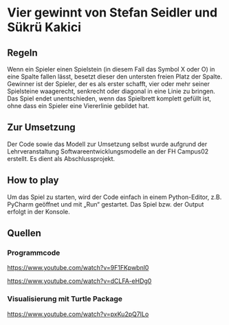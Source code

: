 # Vier gewinnt von Stefan Seidler und Sükrü Kakici

## Regeln
Wenn ein Spieler einen Spielstein (in diesem Fall das Symbol X oder O) in eine Spalte fallen lässt, besetzt dieser den untersten freien Platz der Spalte. Gewinner ist der Spieler, der es als erster schafft, vier oder mehr seiner Spielsteine waagerecht, senkrecht oder diagonal in eine Linie zu bringen. Das Spiel endet unentschieden, wenn das Spielbrett komplett gefüllt ist, ohne dass ein Spieler eine Viererlinie gebildet hat. 

## Zur Umsetzung
Der Code sowie das Modell zur Umsetzung selbst wurde aufgrund der Lehrveranstaltung Softwareentwicklungsmodelle an der FH Campus02 erstellt. Es dient als Abschlussprojekt.

## How to play
Um das Spiel zu starten, wird der Code einfach in einem Python-Editor, z.B. PyCharm geöffnet und mit „Run“ gestartet. Das Spiel bzw. der Output erfolgt in der Konsole. 

## Quellen
### Programmcode
https://www.youtube.com/watch?v=9F1FKpwbnl0

https://www.youtube.com/watch?v=dCLFA-eHDg0
### Visualisierung mit Turtle Package
https://www.youtube.com/watch?v=pxKu2pQ7ILo
